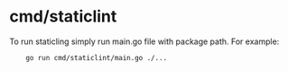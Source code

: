 # cmd/staticlint

To run staticling simply run main.go file with package path. For example:

```
    go run cmd/staticlint/main.go ./...
```
